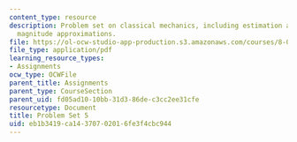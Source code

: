 ```yaml
---
content_type: resource
description: Problem set on classical mechanics, including estimation and order of
  magnitude approximations.
file: https://ol-ocw-studio-app-production.s3.amazonaws.com/courses/8-012-physics-i-classical-mechanics-fall-2008/eb1b3419ca14370702016fe3f4cbc944_ps5.pdf
file_type: application/pdf
learning_resource_types:
- Assignments
ocw_type: OCWFile
parent_title: Assignments
parent_type: CourseSection
parent_uid: fd05ad10-10bb-31d3-86de-c3cc2ee31cfe
resourcetype: Document
title: Problem Set 5
uid: eb1b3419-ca14-3707-0201-6fe3f4cbc944
---
```

